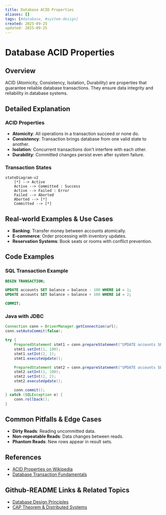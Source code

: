 ```yaml
---
title: Database ACID Properties
aliases: []
tags: [#database, #system-design]
created: 2025-09-25
updated: 2025-09-25
---
```


# Database ACID Properties

## Overview

ACID (Atomicity, Consistency, Isolation, Durability) are properties that guarantee reliable database transactions. They ensure data integrity and reliability in database systems.

## Detailed Explanation

### ACID Properties

- **Atomicity**: All operations in a transaction succeed or none do.
- **Consistency**: Transaction brings database from one valid state to another.
- **Isolation**: Concurrent transactions don't interfere with each other.
- **Durability**: Committed changes persist even after system failure.

### Transaction States

```mermaid
stateDiagram-v2
    [*] --> Active
    Active --> Committed : Success
    Active --> Failed : Error
    Failed --> Aborted
    Aborted --> [*]
    Committed --> [*]
```

## Real-world Examples & Use Cases

- **Banking**: Transfer money between accounts atomically.
- **E-commerce**: Order processing with inventory updates.
- **Reservation Systems**: Book seats or rooms with conflict prevention.

## Code Examples

### SQL Transaction Example

```sql
BEGIN TRANSACTION;

UPDATE accounts SET balance = balance - 100 WHERE id = 1;
UPDATE accounts SET balance = balance + 100 WHERE id = 2;

COMMIT;
```

### Java with JDBC

```java
Connection conn = DriverManager.getConnection(url);
conn.setAutoCommit(false);

try {
    PreparedStatement stmt1 = conn.prepareStatement("UPDATE accounts SET balance = balance - ? WHERE id = ?");
    stmt1.setInt(1, 100);
    stmt1.setInt(2, 1);
    stmt1.executeUpdate();

    PreparedStatement stmt2 = conn.prepareStatement("UPDATE accounts SET balance = balance + ? WHERE id = ?");
    stmt2.setInt(1, 100);
    stmt2.setInt(2, 2);
    stmt2.executeUpdate();

    conn.commit();
} catch (SQLException e) {
    conn.rollback();
}
```

## Common Pitfalls & Edge Cases

- **Dirty Reads**: Reading uncommitted data.
- **Non-repeatable Reads**: Data changes between reads.
- **Phantom Reads**: New rows appear in result sets.

## References

- [ACID Properties on Wikipedia](https://en.wikipedia.org/wiki/ACID)
- [Database Transaction Fundamentals](https://www.postgresql.org/docs/current/tutorial-transactions.html)

## Github-README Links & Related Topics

- [Database Design Principles](../database-design-principles/README.md)
- [CAP Theorem & Distributed Systems](../cap-theorem-and-distributed-systems/README.md)